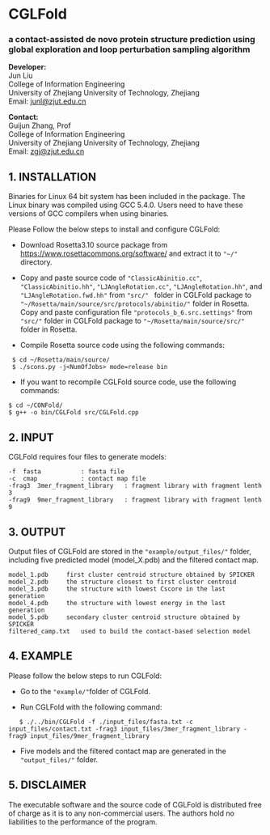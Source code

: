 # CGLFold
### a contact-assisted de novo protein structure prediction using global exploration and loop perturbation sampling algorithm

**Developer:**   
                Jun Liu  
                College of Information Engineering  
                University of Zhejiang University of Technology, Zhejiang  
                Email: junl@zjut.edu.cn  
		
**Contact:**  
                Guijun Zhang, Prof  
                College of Information Engineering  
                University of Zhejiang University of Technology, Zhejiang  
                Email: zgj@zjut.edu.cn  

## 1. INSTALLATION
Binaries for Linux 64 bit system has been included in the package. The Linux binary was compiled using GCC 5.4.0. Users need to have these versions of GCC compilers when using binaries.

Please Follow the below steps to install and configure CGLFold:

- Download Rosetta3.10 source package from https://www.rosettacommons.org/software/ 
and extract it to ``"~/"`` directory.

- Copy and paste source code of ``"ClassicAbinitio.cc"``, ``"ClassicAbinitio.hh"``,   ``"LJAngleRotation.cc"``, ``"LJAngleRotation.hh"``, and ``"LJAngleRotation.fwd.hh"`` from ``"src/" `` folder in CGLFold package to ``"~/Rosetta/main/source/src/protocols/abinitio/"`` folder in Rosetta. Copy and paste configuration file `` "protocols_b_6.src.settings" `` from ``"src/"`` folder in CGLFold package to ``"~/Rosetta/main/source/src/"`` folder in Rosetta.

- Compile Rosetta source code using the following commands:  

```
 $ cd ~/Rosetta/main/source/  
 $ ./scons.py -j<NumOfJobs> mode=release bin
```

- If you want to recompile CGLFold source code, use the following commands:  

```
$ cd ~/CONFold/  
$ g++ -o bin/CGLFold src/CGLFold.cpp  
```
## 2. INPUT
CGLFold requires four files to generate models:

	-f	fasta			: fasta file
	-c	cmap			: contact map file
	-frag3	3mer_fragment_library	: fragment library with fragment lenth 3
	-frag9	9mer_fragment_library	: fragment library with fragment lenth 9

## 3. OUTPUT
Output files of CGLFold are stored in the ``"example/output_files/"`` folder, including five predicted model (model_X.pdb) and the filtered contact map.

	model_1.pdb		first cluster centroid structure obtained by SPICKER
	model_2.pdb		the structure closest to first cluster centroid
	model_3.pdb		the structure with lowest Cscore in the last generation
	model_4.pdb		the structure with lowest energy in the last generation
	model_5.pdb		secondary cluster centroid structure obtained by SPICKER
	filtered_camp.txt	used to build the contact-based selection model

## 4. EXAMPLE
Please follow the below steps to run CGLFold:

- Go to the ``"example/"``folder of CGLFold.
  
- Run CGLFold with the following command:  
  
```
   $ ./../bin/CGLFold -f ./input_files/fasta.txt -c input_files/contact.txt -frag3 input_files/3mer_fragment_library -frag9 input_files/9mer_fragment_library
```

- Five models and the filtered contact map are generated in the ``"output_files/"`` folder.	

## 5. DISCLAIMER
The executable software and the source code of CGLFold is distributed free of charge 
as it is to any non-commercial users. The authors hold no liabilities to the performance 
of the program.

